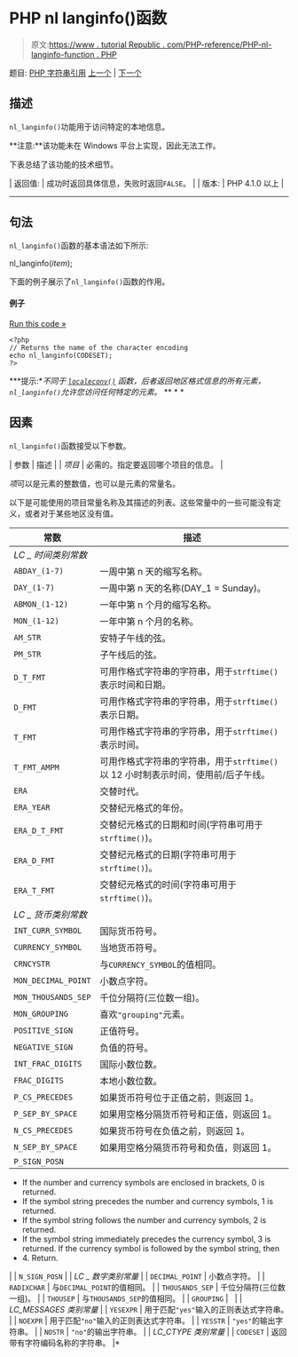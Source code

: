 # PHP nl langinfo()函数

> 原文:[https://www . tutorial Republic . com/PHP-reference/PHP-nl-langinfo-function . PHP](https://www.tutorialrepublic.com/php-reference/php-nl-langinfo-function.php)

题目: [PHP 字符串引用](php-string-functions.php) [上一个](php-metaphone-function.php) | [下一个](php-nl2br-function.php)

## 描述

`nl_langinfo()`功能用于访问特定的本地信息。

**注意:**该功能未在 Windows 平台上实现，因此无法工作。

下表总结了该功能的技术细节。

| 返回值: | 成功时返回具体信息，失败时返回`FALSE`。 |
| 版本: | PHP 4.1.0 以上 |

* * *

## 句法

`nl_langinfo()`函数的基本语法如下所示:

nl_langinfo(*item*);

下面的例子展示了`nl_langinfo()`函数的作用。

#### 例子

[Run this code »](../codelab.php?topic=php&file=access-specific-local-information "Run this code to view the output")

```
<?php
// Returns the name of the character encoding
echo nl_langinfo(CODESET);
?>
```

 ***提示:**不同于 [`localeconv()`](php-localeconv-function.php) 函数，后者返回地区格式信息的所有元素，`nl_langinfo()`允许您访问任何特定的元素。*  ** * *

## 因素

`nl_langinfo()`函数接受以下参数。

| 参数 | 描述 |
| *项目* | 必需的。指定要返回哪个项目的信息。 |

*项*可以是元素的整数值，也可以是元素的常量名。

以下是可能使用的项目常量名称及其描述的列表。这些常量中的一些可能没有定义，或者对于某些地区没有值。

| 常数 | 描述 |
| --- | --- |
| *LC _ 时间类别常数* |
| `ABDAY_(1-7)` | 一周中第 n 天的缩写名称。 |
| `DAY_(1-7)` | 一周中第 n 天的名称(DAY_1 = Sunday)。 |
| `ABMON_(1-12)` | 一年中第 n 个月的缩写名称。 |
| `MON_(1-12)` | 一年中第 n 个月的名称。 |
| `AM_STR` | 安特子午线的弦。 |
| `PM_STR` | 子午线后的弦。 |
| `D_T_FMT` | 可用作格式字符串的字符串，用于`strftime()`表示时间和日期。 |
| `D_FMT` | 可用作格式字符串的字符串，用于`strftime()`表示日期。 |
| `T_FMT` | 可用作格式字符串的字符串，用于`strftime()`表示时间。 |
| `T_FMT_AMPM` | 可用作格式字符串的字符串，用于`strftime()`以 12 小时制表示时间，使用前/后子午线。 |
| `ERA` | 交替时代。 |
| `ERA_YEAR` | 交替纪元格式的年份。 |
| `ERA_D_T_FMT` | 交替纪元格式的日期和时间(字符串可用于`strftime()`)。 |
| `ERA_D_FMT` | 交替纪元格式的日期(字符串可用于`strftime()`)。 |
| `ERA_T_FMT` | 交替纪元格式的时间(字符串可用于`strftime()`)。 |
| *LC _ 货币类别常数* |
| `INT_CURR_SYMBOL` | 国际货币符号。 |
| `CURRENCY_SYMBOL` | 当地货币符号。 |
| `CRNCYSTR` | 与`CURRENCY_SYMBOL`的值相同。 |
| `MON_DECIMAL_POINT` | 小数点字符。 |
| `MON_THOUSANDS_SEP` | 千位分隔符(三位数一组)。 |
| `MON_GROUPING` | 喜欢`"grouping"`元素。 |
| `POSITIVE_SIGN` | 正值符号。 |
| `NEGATIVE_SIGN` | 负值的符号。 |
| `INT_FRAC_DIGITS` | 国际小数位数。 |
| `FRAC_DIGITS` | 本地小数位数。 |
| `P_CS_PRECEDES` | 如果货币符号位于正值之前，则返回 1。 |
| `P_SEP_BY_SPACE` | 如果用空格分隔货币符号和正值，则返回 1。 |
| `N_CS_PRECEDES` | 如果货币符号在负值之前，则返回 1。 |
| `N_SEP_BY_SPACE` | 如果用空格分隔货币符号和负值，则返回 1。 |
| `P_SIGN_POSN` | 

*   If the number and currency symbols are enclosed in brackets, 0 is returned.
*   If the symbol string precedes the number and currency symbols, 1 is returned.
*   If the symbol string follows the number and currency symbols, 2 is returned.
*   If the symbol string immediately precedes the currency symbol, 3 is returned. If the currency symbol is followed by the symbol string, then
*   4\. Return.

 |
| `N_SIGN_POSN` |
| *LC _ 数字类别常量* |
| `DECIMAL_POINT` | 小数点字符。 |
| `RADIXCHAR` | 与`DECIMAL_POINT`的值相同。 |
| `THOUSANDS_SEP` | 千位分隔符(三位数一组)。 |
| `THOUSEP` | 与`THOUSANDS_SEP`的值相同。 |
| `GROUPING` |   |
| *LC_MESSAGES 类别常量* |
| `YESEXPR` | 用于匹配`"yes"`输入的正则表达式字符串。 |
| `NOEXPR` | 用于匹配`"no"`输入的正则表达式字符串。 |
| `YESSTR` | `"yes"`的输出字符串。 |
| `NOSTR` | `"no"`的输出字符串。 |
| *LC_CTYPE 类别常量* |
| `CODESET` | 返回带有字符编码名称的字符串。 |*